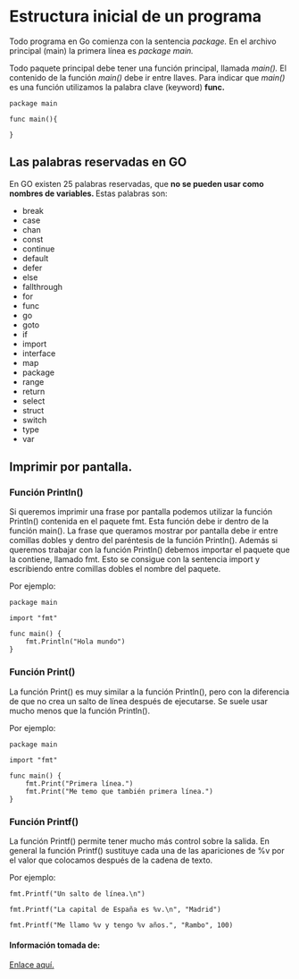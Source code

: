 <h1>Estructura inicial de un programa</h1>

<p>Todo programa en Go comienza con la sentencia <em>package.</em> En el archivo principal (main) la primera línea es <em>package main.</em></p>

<p>Todo paquete principal debe tener una función principal, llamada <em>main(). </em>El contenido de la función <em>main()</em> debe ir entre llaves. Para indicar que <em>main()</em> es una función utilizamos la palabra clave (keyword) <strong>func.</strong></p>

```
package main

func main(){

}

```

<h2>Las palabras reservadas en GO</h2>

<p>En GO existen 25 palabras reservadas, que <strong>no se pueden usar como nombres de variables. </strong>Estas palabras son:</p>

<ul>
    <li>break</li>
    <li>case</li>
    <li>chan</li>
    <li>const</li>
    <li>continue</li>
    <li>default</li>
    <li>defer</li>
    <li>else</li>
    <li>fallthrough</li>
    <li>for</li>
    <li>func</li>
    <li>go</li>
    <li>goto</li>
    <li>if</li>
    <li>import</li>
    <li>interface</li>
    <li>map</li>
    <li>package</li>
    <li>range</li>
    <li>return</li>
    <li>select</li>
    <li>struct</li>
    <li>switch</li>
    <li>type</li>
    <li>var</li>
</ul>

<h2>Imprimir por pantalla.</h2>

<h3>Función Println()</h3>

<p>Si queremos imprimir una frase por pantalla podemos utilizar la función Println() contenida en el paquete fmt. Esta función debe ir dentro de la función main(). La frase que queramos mostrar por pantalla debe ir entre comillas dobles y dentro del paréntesis de la función Println(). Además si queremos trabajar con la función Println() debemos importar el paquete que la contiene, llamado fmt. Esto se consigue con la sentencia import y escribiendo entre comillas dobles el nombre del paquete.</p>

<p>Por ejemplo:</p>

```
package main

import "fmt"

func main() {
    fmt.Println("Hola mundo")
}
```

<h3>Función Print()</h3>

<p>La función Print() es muy similar a la función Println(), pero con la diferencia de que no crea un salto de línea después de ejecutarse. Se suele usar mucho menos que la función Println().</p>

<p>Por ejemplo:</p>

```
package main

import "fmt"

func main() {
    fmt.Print("Primera línea.")
    fmt.Print("Me temo que también primera línea.")
}
```

<h3>Función Printf()</h3>

<p>La función Printf() permite tener mucho más control sobre la salida. En general la función Printf() sustituye cada una de las apariciones de %v por el valor que colocamos después de la cadena de texto.</p>

<p>Por ejemplo:</p>

```
fmt.Printf("Un salto de línea.\n")

fmt.Printf("La capital de España es %v.\n", "Madrid")

fmt.Printf("Me llamo %v y tengo %v años.", "Rambo", 100)

```

<h4>Información tomada de: </h4>

<a href="https://awebytes.files.wordpress.com/2020/10/librov1.pdf">Enlace aquí.</a>
